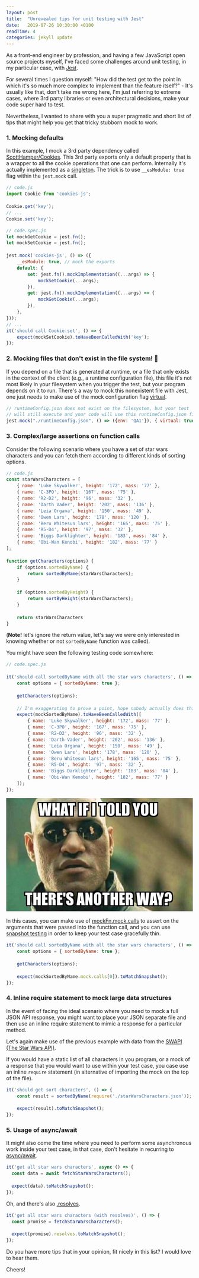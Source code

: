 ```yaml
---
layout: post
title:  "Unrevealed tips for unit testing with Jest"
date:   2019-07-26 10:30:00 +0100
readTime: 4
categories: jekyll update
---
```


As a front-end engineer by profession, and having a few JavaScript open source projects myself, I've faced some challenges around unit testing, in my particular case, with <a href="https://jestjs.io/en/" target="_blank" title="jest is a delightful javascript testing framework with a focus on simplicity">Jest</a>.

For several times I question myself: "How did the test get to the point in which it's so much more complex to implement than the feature itself?" - It's usually like that, don't take me wrong here, I'm just referring to extreme cases, where 3rd party libraries or even architectural decisions, make your code super hard to test.

Nevertheless, I wanted to share with you a super pragmatic and short list of tips that might help you get that tricky stubborn mock to work.

### 1. Mocking defaults
In this example, I mock a 3rd party dependency called <a href="https://github.com/ScottHamper/Cookies" target="_blank" title="javascript client-side cookie manipulation library">ScottHamper/Cookies</a>. This 3rd party exports only a default property that is a wrapper to all the cookie operations that one can perform. Internally it's actually implemented as a <a href="https://en.wikipedia.org/wiki/Singleton_pattern" target="_blank" title="wikipedia singleton pattern is a software design pattern that restricts the instantiation of a class to one single instance">singleton</a>. The trick is to use `__esModule: true` flag within the `jest.mock` call.

```javascript
// code.js
import Cookie from 'cookies-js';

Cookie.get('key');
// ...
Cookie.set('key');
```

```javascript
// code.spec.js
let mockGetCookie = jest.fn();
let mockSetCookie = jest.fn();

jest.mock('cookies-js', () => ({
    __esModule: true, // mock the exports
    default: {
        set: jest.fn().mockImplementation((...args) => {
            mockSetCookie(...args);
        }),
        get: jest.fn().mockImplementation((...args) => {
            mockGetCookie(...args);
        }),
    },
}));
// ...
it('should call Cookie.set', () => {
    expect(mockSetCookie).toHaveBeenCalledWith('key');
});
```

### 2. Mocking files that don't exist in the file system! 🤯
If you depend on a file that is generated at runtime, or a file that only exists in the context of the client (e.g., a runtime configuration file), this file it's not most likely in your filesystem when you trigger the test, but your program depends on it to run. There's a way to mock this nonexistent file with Jest, one just needs to make use of the mock configuration flag <a href="https://jestjs.io/docs/en/jest-object.html#jestmockmodulename-factory-options" target="_blank" title="jest docs mocks a module with jest.mock">virtual</a>.

```javascript
// runtimeConfig.json does not exist on the filesystem, but your test
// will still execute and your code will use this runtimeConfig.json file
jest.mock("./runtimeConfig.json", () => ({env: 'QA1'}), { virtual: true });
```

### 3. Complex/large assertions on function calls
Consider the following scenario where you have a set of star wars characters
and you can fetch them according to different kinds of sorting options.

```javascript
// code.js
const starWarsCharacters = [
    { name: 'Luke Skywalker', height: '172', mass: '77' },
    { name: 'C-3PO', height: '167', mass: '75' },
    { name: 'R2-D2', height: '96', mass: '32' },
    { name: 'Darth Vader', height: '202', mass: '136' },
    { name: 'Leia Organa', height: '150', mass: '49' },
    { name: 'Owen Lars', height: '178', mass: '120' },
    { name: 'Beru Whitesun lars', height: '165', mass: '75' },
    { name: 'R5-D4', height: '97', mass: '32' },
    { name: 'Biggs Darklighter', height: '183', mass: '84' },
    { name: 'Obi-Wan Kenobi', height: '182', mass: '77' }
];

function getCharacters(options) {
    if (options.sortedByName) {
        return sortedByName(starWarsCharacters);
    }

    if (options.sortedByHeight) {
        return sortByHeight(starWarsCharacters);
    }

    return starWarsCharacters
}
```

(**Note!** let's ignore the return value, let's say we were only interested in knowing whether or not
`sortedByName` function was called).

You might have seen the following testing code somewhere:

```javascript
// code.spec.js

it('should call sortedByName with all the star wars characters', () => {
    const options = { sortedByName: true };

    getCharacters(options);

    // I'm exaggerating to prove a point, hope nobody actually does this
    expect(mockSortedByName).toHaveBeenCalledWith([
        { name: 'Luke Skywalker', height: '172', mass: '77' },
        { name: 'C-3PO', height: '167', mass: '75' },
        { name: 'R2-D2', height: '96', mass: '32' },
        { name: 'Darth Vader', height: '202', mass: '136' },
        { name: 'Leia Organa', height: '150', mass: '49' },
        { name: 'Owen Lars', height: '178', mass: '120' },
        { name: 'Beru Whitesun lars', height: '165', mass: '75' },
        { name: 'R5-D4', height: '97', mass: '32' },
        { name: 'Biggs Darklighter', height: '183', mass: '84' },
        { name: 'Obi-Wan Kenobi', height: '182', mass: '77' }
    ]);
});
```

<div style="text-align:center;">
    <img alt="shit here we go again meme" src="/assets/img/tips-jest-unit-testing/morpheus.jpg"/>
</div>

In this cases, you can make use of <a href="https://jestjs.io/docs/en/mock-function-api#mockfnmockcalls" target="_blank" title="jest docs mockFn.mock.calls">mockFn.mock.calls</a> to assert on the arguments that were passed into the function call, and you can use <a href="https://jestjs.io/docs/en/snapshot-testing#snapshot-testing-with-jest" target="_blank" title="jest docs snapshot tests are a very useful tool whenever you want to make sure your UI does not change unexpectedly">snapshot testing</a> in order to keep your test case gracefully thin.

```javascript
it('should call sortedByName with all the star wars characters', () => {
    const options = { sortedByName: true };

    getCharacters(options);

    expect(mockSortedByName.mock.calls[0]).toMatchSnapshot();
});
```

### 4. Inline require statement to mock large data structures
In the event of facing the ideal scenario where you need to mock a full JSON API response, you might want to place your JSON separate file and then use an inline require statement to mimic a response for a particular method.

Let's again make use of the previous example with data from the <a href="" target="_blank" title="the star wars api all the Star Wars data you've ever wanted">SWAPI (The Star Wars API)</a>.

If you would have a static list of all characters in you program, or a mock of a response that you would
want to use within your test case, you case use an inline `require` statement (in alternative of importing the mock on the top of the file).

```javascript
it('should get sort characters', () => {
    const result = sortedByName(require('./starWarsCharacters.json'));

    expect(result).toMatchSnapshot();
});
```

### 5. Usage of async/await
It might also come the time where you need to perform some asynchronous work inside your test case, in that case, don't hesitate in recurring to <a href="https://jestjs.io/docs/en/tutorial-async#async-await" target="_blank" title="jest docs using async await">async/await</a>.

```javascript
it('get all star wars characters', async () => {
  const data = await fetchStarWarsCharacters();

  expect(data).toMatchSnapshot();
});
```

Oh, and there's also <a href="https://jestjs.io/docs/en/tutorial-async#resolves" target="_blank" title="jest docs resolves">.resolves</a>.

```javascript
it('get all star wars characters (with resolves)', () => {
  const promise = fetchStarWarsCharacters();

  expect(promise).resolves.toMatchSnapshot();
});
```

Do you have more tips that in your opinion, fit nicely in this list? I would love to hear them.

Cheers!